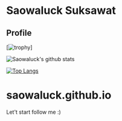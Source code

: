 # Saowaluck Suksawat


## Profile


[![trophy](https://github-profile-trophy.vercel.app/?username=saowaluck&count_private=true&theme=dracula)]

![Saowaluck's github stats](https://github-readme-stats.vercel.app/api?username=saowaluck&show_icons=true&theme=radical)

[![Top Langs](https://github-readme-stats.vercel.app/api/top-langs/?username=saowaluck&theme=radical&count_private=true)](https://github.com/saowaluck/github-readme-stats)


# saowaluck.github.io
Let't start  follow me :)
